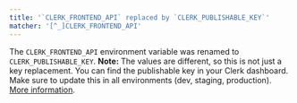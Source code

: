 ```yaml
---
title: '`CLERK_FRONTEND_API` replaced by `CLERK_PUBLISHABLE_KEY`'
matcher: '[^_]CLERK_FRONTEND_API'
---
```


The `CLERK_FRONTEND_API` environment variable was renamed to `CLERK_PUBLISHABLE_KEY`. **Note:** The values are different, so this is not just a key replacement. You can find the publishable key in your Clerk dashboard. Make sure to update this in all environments (dev, staging, production). [More information](/docs/deployments/overview#api-keys-and-environment-variables).
